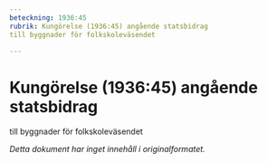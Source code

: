 ```yaml
---
beteckning: 1936:45
rubrik: Kungörelse (1936:45) angående statsbidrag 
till byggnader för folkskoleväsendet

---
```

# Kungörelse (1936:45) angående statsbidrag 
till byggnader för folkskoleväsendet

*Detta dokument har inget innehåll i originalformatet.*